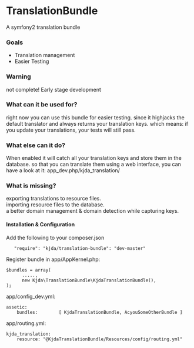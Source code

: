 # TranslationBundle


A symfony2 translation bundle 

### Goals

 * Translation management
 * Easier Testing

### Warning

not complete! Early stage development 

### What can it be used for?

right now you can use this bundle for easier testing. since it highjacks the default translator and always returns your translation keys. which means: if you update your translations, your tests will still pass.

### What else can it do?

When enabled it will catch all your translation keys and store them in the database. so that you can translate them using a web interface, you can have a look at it:  app_dev.php/kjda_translation/


### What is missing?

exporting translations to resource files.  
importing resource files to the database.  
a better domain management & domain detection while capturing keys.  

#### Installation & Configuration

Add the following to your composer.json
```
   "require": "kjda/translation-bundle": "dev-master"
```

Register bundle in app/AppKernel.php:  
```
$bundles = array(
      .....,
      new Kjda\TranslationBundle\KjdaTranslationBundle(),
);
```



app/config_dev.yml:    
```
assetic:   
    bundles:        [ KjdaTranslationBundle, AcyouSomeOtherBundle ]  
```

app/routing.yml:  
```
kjda_translation:
    resource: "@KjdaTranslationBundle/Resources/config/routing.yml"
```
